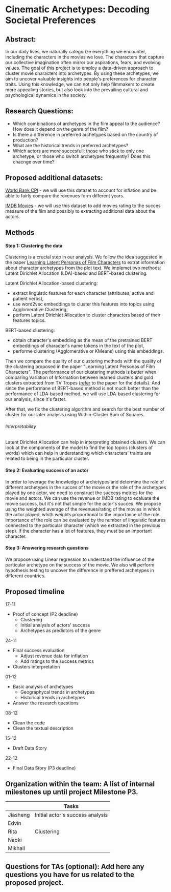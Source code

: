 # Cinematic Archetypes: Decoding Societal Preferences
## Abstract: 

In our daily lives, we naturally categorize everything we encounter, including the characters in the movies we love. The characters that capture our collective imagination often mirror our aspirations, fears, and evolving values. The goal of this project is to employ a data-driven approach to cluster movie characters into archetypes. By using these archetypes, we aim to uncover valuable insights into people's preferences for character traits. Using this knowledge, we can not only help filmmakers to create more appealing stories, but also look into the prevailing cultural and psychological dynamics in the society.

## Research Questions: 
- Which combinations of archetypes in the film appeal to the audience? How does it depend on the genre of the film?
- Is there a difference in preferred archetypes based on the country of production?
- What are the historical trends in preferred archetypes?
- Which actors are more succesfull: those who stick to only one archetype, or those who switch archetypes frequently? Does this chacnge over time?

## Proposed additional datasets: 
[World Bank CPI](https://data.worldbank.org/indicator/FP.CPI.TOTL.ZG?end=2012&start=1990&view=chart) - we will use this dataset to account for inflation and be able to fairly compare the revenues form different years.

[IMDB Movies](https://developer.imdb.com/non-commercial-datasets/) - we will use this dataset to add movies rating to the succes measure of the film and possibly to extracting additional data about the actors.

## Methods
#### Step 1: Clustering the data
 Clustering is a crucial step in our analysis. We follow the idea suggested in the paper [Learning Latent Personas of Film Characters](https://developer.imdb.com/non-commercial-datasets/) to extrat information about character archetypes from the plot text. We implemet two methods: Latent Dirichlet Allocation (LDA)-based and BERT-based clustering.

Latent Dirichlet Allocation-based clustering:
- extract linguistic features for each character (attributes, active and patient verbs),
- use word2vec embeddings to cluster this features into topics using Agglomerative Clustering,
- perform Latent Dirichlet Allocation to cluster characters based of their features topics.
  
BERT-based clustering:
- obtain character's embedding as the mean of the pretrained BERT embeddings of character's name tokens in the text of the plot,
- performe clustering (Agglomerative or KMeans) using this embeddings.

Then we compare the quality of our clustering methods with the quality of the clustering proposed in the paper "Learning Latent Personas of Film Characters". The performance of our clustering methods is better when comparing Variation of Information between learned clusters and gold clusters extracted from TV Tropes ([refer](http://www.cs.cmu.edu/~dbamman/pubs/pdf/bamman+oconnor+smith.acl13.pdf) to the paper for the details). And since the performane of BERT-based method is not much better than the performance of LDA-based method, we will use LDA-based clustering for our analysis, since it's faster.

After that, we fix the clustering algorithm and search for the best number of cluster for our later analysis using Within-Cluster Sum of Squares.
###### Interpretability
Latent Dirichlet Allocation can help in interpreting obtained clusters. We can look at the components of the model to find the top topics (clusters of words) which can help in understanding which characters' traints are related to being in the particular cluster.

#### Step 2: Evaluating success of an actor
In order to leverage the knowledge of archetypes and determine the role of different archetypes in the succes of the movie or the role of the archetypes played by one actor, we need to construct the success metrics for the movie and actors. We can use the revenue or IMDB rating to ecaluate the movie success, but it's not that simple for the actor's succes. We propose using the weighted average of the revenues/rating of the movies in which the actor played, whith weights proportional to the importance of the role. Importance of the role can be evaluated by the number of linguistic features connected to the particular character (which we extracted in the previous step). If the character has a lot of features, they must be an important character.

#### Step 3: Answering research questions
We propose using Linear regression to understand the influence of the particular archetype on the success of the movie. We also will perform hypothesis testing to uncover the difference in preffered archetypes in different countries.

## Proposed timeline
17-11 
- Proof of concept (P2 deadline)
  * Clustering
  * Initial analysis of actors' success
  * Archetypes as predictors of the genre

24-11 
- Final success evaluation
  * Adjust revenue data for inflation
  * Add ratings to the success metrics
 - Clusters interpretation

01-12
- Basic analysis of archetypes
  * Geographycal trends in archetypes
  * Historical trends in archetypes
- Answer the research questions

08-12 
- Clean the code
- Clean the textual description

15-12 
- Draft Data Story

22-12 
- Final Data Story (P3 deadline)

## Organization within the team: A list of internal milestones up until project Milestone P3.
|        |                           Tasks|
|--------|--------------------------------|
|Jiasheng|Initial actor's success analysis|
|   Edvin|                                |
|    Rita|                      Clustering|
|   Naoki|                                |
| Mikhail|                                |

## Questions for TAs (optional): Add here any questions you have for us related to the proposed project.

